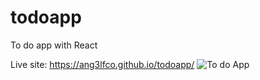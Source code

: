 # todoapp
To do app with React

Live site: https://ang3lfco.github.io/todoapp/
![To do App](https://user-images.githubusercontent.com/110704998/230796050-3087b781-c4c4-4673-958f-08e83ea209d3.gif)
